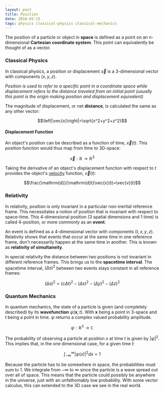 ```yaml
---
layout: post
title: Position
date: 2018-03-15
tags: physics classical-physics classical-mechanics
---
```

The position of a particle or object in **space** is defined as a point on an n-dimensional **Cartesian coordinate system**. This point can equivalently be thought of as a vector.

### Classical Physics
In classical physics, a position or displacement $\vec{x}$ is a 3-dimensional vector with components $\left(x,y,z\right)$.

*Position is used to refer to a specific point in a coordinate space while displacement refers to the distance traveled from an initial point (usually this point is the origin making position and displacement equivalent)*

The magnitude of displacement, or net **distance**, is calculated the same as any other vector:

$$\left|\vec{x}\right|=\sqrt{x^2+y^2+z^2}$$

<!--more-->

#### Displacement Function
An object's position can be described as a function of time, $\vec{x}(t)$. This position function would thus map from time to 3D-space:

$$\vec{x}:\mathbb{R}\rightarrow \mathbb{R}^3$$

Taking the derivative of an object's displacement function with respect to $t$ provides the object's [velocity]() function, $\vec{v}(t)$:

$$\frac{\mathrm{d}}{\mathrm{d}t}\vec{x}(t)=\vec{v}(t)$$

<!-- Click [here]() for a list of the repeated time derivatives of displacement. -->

### Relativity
In relativity, position is only invariant in a particular non-inertial reference frame. This necessitates a notion of position that is invariant with respect to space-time. This 4-dimensional position (3 spatial dimensions and 1 time) is called 4-position, or more commonly as an **event**.

An event is defined as a 4-dimensional vector with components $\left(t,x,y,z\right)$. Relativity shows that events that occur at the same time in one reference frame, don't necessarily happen at the same time in another. This is known as **relativity of simultaneity**.

In special relativity the distance between two positions is not invariant in different reference frames. This brings us to the **spacetime interval**. The spacetime interval, $(\Delta s)^2$ between two events stays constant in all reference frames:

$$(\Delta s)^2=(c\Delta t)^2-(\Delta x)^2-(\Delta y)^2-(\Delta z)^2$$

### Quantum Mechanics
In quantum mechanics, the state of a particle is given (and completely described) by its **wavefunction** $\psi(\mathbf{x}, t)$. With $\mathbf{x}$ being a point in 3-space and $t$ being a point in time. $\psi$ returns a complex valued probability amplitude.

$$\psi:\mathbb{R^4}\rightarrow \mathbb{C}$$

The probability of observing a particle at position $x$ at time $t$ is given by $\left \vert \psi \right \vert^2$. This implies that, in the one dimensional case, for a given time $t$:

$$\int_{-\infty}^{\infty}\left | \psi(x) \right |^2 dx=1$$

Because the particle has to be somewhere in space, the probabilities must sum to 1. We integrate from $-\infty$ to $\infty$ since the particle is a wave spread out over all of space. This means that the particle could possibly be anywhere in the universe, just with an unfathomably low probability. With some vector calculus, this can extended to the 3D case we see in the real world.
